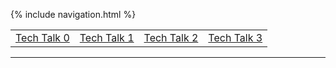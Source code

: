 {% include navigation.html %}

<table>
    <tr>
        <td><a href="tt0">Tech Talk 0</a></td>
        <td><a href="tt1">Tech Talk 1</a></td>
        <td><a href="tt2">Tech Talk 2</a></td>
        <td><a href="tt3">Tech Talk 3</a></td>
    </tr>
</table>
<hr>
